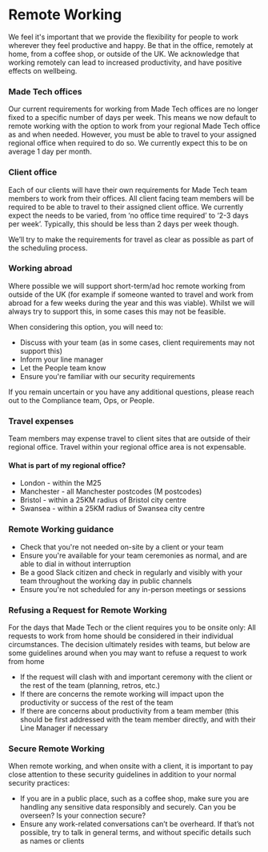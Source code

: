 # Remote Working

We feel it's important that we provide the flexibility for people to work wherever they feel productive and happy. Be that in the office, remotely at home, from a coffee shop, or outside of the UK. We acknowledge that working remotely can lead to increased productivity, and have positive effects on wellbeing. 

### Made Tech offices
Our current requirements for working from Made Tech offices are no longer fixed to a specific number of days per week. This means we now default to remote working with the option to work from your regional Made Tech office as and when needed. 
However, you must be able to travel to your assigned regional office when required to do so. We currently expect this to be on average 1 day per month.

### Client office
Each of our clients will have their own requirements for Made Tech team members to work from their offices. All client facing team members will be required to be able to travel to their assigned client office. We currently expect the needs to be varied, from ‘no office time required’ to ‘2-3 days per week’. Typically, this should be less than 2 days per week though. 

We’ll try to make the requirements for travel as clear as possible as part of the scheduling process. 

### Working abroad
Where possible we will support short-term/ad hoc remote working from outside of the UK (for example if someone wanted to travel and work from abroad for a few weeks during the year and this was viable).
Whilst we will always try to support this, in some cases this may not be feasible. 

When considering this option, you will need to: 
- Discuss with your team (as in some cases, client requirements may not support this)
- Inform your line manager
- Let the People team know
- Ensure you're familiar with our security requirements 

If you remain uncertain or you have any additional questions, please reach out to the Compliance team, Ops, or People. 

### Travel expenses
Team members may expense travel to client sites that are outside of their regional office. Travel within your regional office area is not expensable. 

#### What is part of my regional office?
- London - within the M25
- Manchester - all Manchester postcodes (M postcodes)
- Bristol - within a 25KM radius of Bristol city centre 
- Swansea - within a 25KM radius of Swansea city centre


### Remote Working guidance
- Check that you're not needed on-site by a client or your team
- Ensure you're available for your team ceremonies as normal, and are able to dial in without interruption
- Be a good Slack citizen and check in regularly and visibly with your team throughout the working day in public channels
- Ensure you're not scheduled for any in-person meetings or sessions


### Refusing a Request for Remote Working

For the days that Made Tech or the client requires you to be onsite only:
All requests to work from home should be considered in their individual circumstances. The decision ultimately resides with teams, but below are some guidelines around when you may want to refuse a request to work from home

- If the request will clash with and important ceremony with the client or the rest of the team (planning, retros, etc.)
- If there are concerns the remote working will impact upon the productivity or success of the rest of the team
- If there are concerns about productivity from a team member (this should be first addressed with the team member directly, and with their Line Manager if necessary

### Secure Remote Working

When remote working, and when onsite with a client, it is important to pay close attention to these security guidelines in addition to your normal security practices:

- If you are in a public place, such as a coffee shop, make sure you are handling any sensitive data responsibly and securely. Can you be overseen? Is your connection secure?
 - Ensure any work-related conversations can’t be overheard. If that’s not possible, try to talk in general terms, and without specific details such as names or clients
